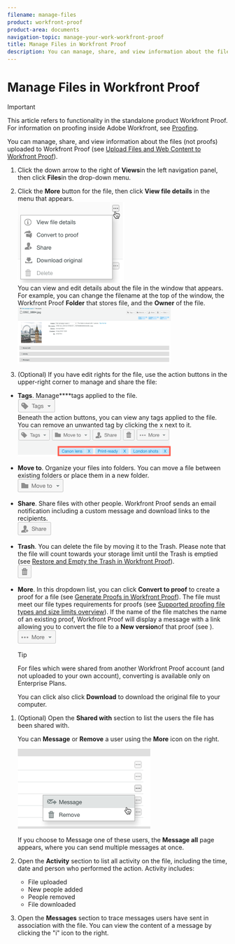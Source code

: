 ```yaml
---
filename: manage-files
product: workfront-proof
product-area: documents
navigation-topic: manage-your-work-workfront-proof
title: Manage Files in Workfront Proof
description: You can manage, share, and view information about the files (not proofs) uploaded to Workfront Proof (see Upload Files and Web Content to Workfront Proof).
---
```


# Manage Files in Workfront Proof

>[!IMPORTANT]
>
>This article refers to functionality in the standalone product Workfront Proof. For information on proofing inside Adobe Workfront, see [Proofing](../../../review-and-approve-work/proofing/proofing.md).

You can manage, share, and view information about the files (not proofs) uploaded to Workfront Proof (see [Upload Files and Web Content to Workfront Proof](../../../workfront-proof/wp-work-proofsfiles/create-proofs-and-files/upload-files-web-content.md)).

1. Click the down arrow to the right of&nbsp;**Views**in the left navigation panel, then&nbsp;click **Files**in the drop-down menu.

1. Click the **More**&nbsp;button for the file, then click **View file details** in the menu that appears.  
   ![](assets/click-more-then-view-file-details.png)  
   You can view and edit details about the file in the window that appears. For example, you can change the filename at the top of the window, the Workfront Proof **Folder** that stores file, and the **Owner** of the file.  
   ![](assets/file-details-page-350x129.png)

1. (Optional) If you have edit rights for the file, use the action buttons in the upper-right corner to manage and share the file:

* **Tags**. Manage****tags&nbsp;applied to the file.  
  ![](assets/tags-button.png)  
  Beneath the action buttons, you can view any tags applied to the file. You can remove an unwanted tag by clicking the x next to it.  
  ![](assets/view-file-tags-350x64.png)

* **Move to**. Organize your files into folders. You can move a file between existing folders or place them in a new folder.  
  ![](assets/folder-button.png)

* **Share**. Share&nbsp;files with other people. Workfront Proof sends an email notification including a custom message and download links to the recipients.  
  ![](assets/share-button.png)

* **Trash**. You can delete the file by moving it to the Trash. Please note that the file will count towards your storage limit until the Trash is emptied (see [Restore and Empty the Trash in Workfront Proof](../../../workfront-proof/wp-work-proofsfiles/manage-your-work/restore-and-empty-trash.md)).  
  ![](assets/trash-button.png)

* **More**. In this dropdown list, you can click&nbsp;**Convert to proof** to create a proof for a file (see [Generate Proofs in Workfront Proof](../../../workfront-proof/wp-work-proofsfiles/create-proofs-and-files/generate-proofs.md)).&nbsp;The file must meet our file types requirements for proofs (see [Supported proofing file types and size limits overview](../../../review-and-approve-work/proofing/proofing-overview/supported-proofing-file-types.md)). If the name of the file matches the name of an existing proof, Workfront Proof will display a message with a link allowing you to convert the file to a **New version**of that proof (see ).  
  ![](assets/more-button-text-version.png)

  >[!TIP]
  >
  >For files which were shared from another Workfront Proof account (and not uploaded to your own account), converting is available only on Enterprise Plans.

  You can click also click&nbsp;**Download** to download the original file to your computer.

1. (Optional) Open the **Shared with** section to list the users the file has been shared with.  
   
   You can **Message** or **Remove** a user using the **More** icon on the right.  
   
   ![](assets/message-and-remove.png)  
   
   If you choose to Message one of these users, the **Message all** page appears, where you can send multiple messages at once.

1. Open the **Activity** section to list all activity on the file, including the time, date and person who performed the action. Activity includes:

   *   File uploaded
   *   New people added
   *   People removed
   *   File downloaded

1. Open the **Messages** section to trace messages users have sent in association with the file. You can view the content of a message by clicking the "i" icon to the right.
